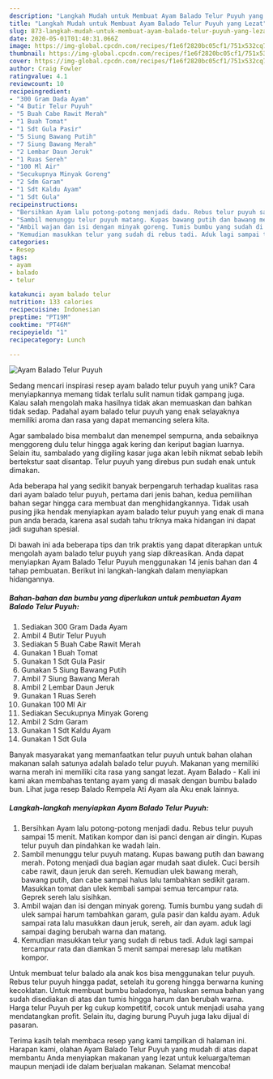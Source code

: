 ```yaml
---
description: "Langkah Mudah untuk Membuat Ayam Balado Telur Puyuh yang Lezat"
title: "Langkah Mudah untuk Membuat Ayam Balado Telur Puyuh yang Lezat"
slug: 873-langkah-mudah-untuk-membuat-ayam-balado-telur-puyuh-yang-lezat
date: 2020-05-01T01:40:31.066Z
image: https://img-global.cpcdn.com/recipes/f1e6f2820bc05cf1/751x532cq70/ayam-balado-telur-puyuh-foto-resep-utama.jpg
thumbnail: https://img-global.cpcdn.com/recipes/f1e6f2820bc05cf1/751x532cq70/ayam-balado-telur-puyuh-foto-resep-utama.jpg
cover: https://img-global.cpcdn.com/recipes/f1e6f2820bc05cf1/751x532cq70/ayam-balado-telur-puyuh-foto-resep-utama.jpg
author: Craig Fowler
ratingvalue: 4.1
reviewcount: 10
recipeingredient:
- "300 Gram Dada Ayam"
- "4 Butir Telur Puyuh"
- "5 Buah Cabe Rawit Merah"
- "1 Buah Tomat"
- "1 Sdt Gula Pasir"
- "5 Siung Bawang Putih"
- "7 Siung Bawang Merah"
- "2 Lembar Daun Jeruk"
- "1 Ruas Sereh"
- "100 Ml Air"
- "Secukupnya Minyak Goreng"
- "2 Sdm Garam"
- "1 Sdt Kaldu Ayam"
- "1 Sdt Gula"
recipeinstructions:
- "Bersihkan Ayam lalu potong-potong menjadi dadu. Rebus telur puyuh sampai 15 menit. Matikan kompor dan isi panci dengan air dingin. Kupas telur puyuh dan pindahkan ke wadah lain."
- "Sambil menunggu telur puyuh matang. Kupas bawang putih dan bawang merah. Potong menjadi dua bagian agar mudah saat diulek. Cuci bersih cabe rawit, daun jeruk dan sereh. Kemudian ulek bawang merah, bawang putih, dan cabe sampai halus lalu tambahkan sedikit garam. Masukkan tomat dan ulek kembali sampai semua tercampur rata. Geprek sereh lalu sisihkan."
- "Ambil wajan dan isi dengan minyak goreng. Tumis bumbu yang sudah di ulek sampai harum tambahkan garam, gula pasir dan kaldu ayam. Aduk sampai rata lalu masukkan daun jeruk, sereh, air dan ayam. aduk lagi sampai daging berubah warna dan matang."
- "Kemudian masukkan telur yang sudah di rebus tadi. Aduk lagi sampai tercampur rata dan diamkan 5 menit sampai meresap lalu matikan kompor."
categories:
- Resep
tags:
- ayam
- balado
- telur

katakunci: ayam balado telur 
nutrition: 133 calories
recipecuisine: Indonesian
preptime: "PT19M"
cooktime: "PT46M"
recipeyield: "1"
recipecategory: Lunch

---
```



![Ayam Balado Telur Puyuh](https://img-global.cpcdn.com/recipes/f1e6f2820bc05cf1/751x532cq70/ayam-balado-telur-puyuh-foto-resep-utama.jpg)

Sedang mencari inspirasi resep ayam balado telur puyuh yang unik? Cara menyiapkannya memang tidak terlalu sulit namun tidak gampang juga. Kalau salah mengolah maka hasilnya tidak akan memuaskan dan bahkan tidak sedap. Padahal ayam balado telur puyuh yang enak selayaknya memiliki aroma dan rasa yang dapat memancing selera kita.

Agar sambalado bisa membalut dan menempel sempurna, anda sebaiknya menggoreng dulu telur hingga agak kering dan keriput bagian luarnya. Selain itu, sambalado yang digiling kasar juga akan lebih nikmat sebab lebih bertekstur saat disantap. Telur puyuh yang direbus pun sudah enak untuk dimakan.

Ada beberapa hal yang sedikit banyak berpengaruh terhadap kualitas rasa dari ayam balado telur puyuh, pertama dari jenis bahan, kedua pemilihan bahan segar hingga cara membuat dan menghidangkannya. Tidak usah pusing jika hendak menyiapkan ayam balado telur puyuh yang enak di mana pun anda berada, karena asal sudah tahu triknya maka hidangan ini dapat jadi suguhan spesial.


Di bawah ini ada beberapa tips dan trik praktis yang dapat diterapkan untuk mengolah ayam balado telur puyuh yang siap dikreasikan. Anda dapat menyiapkan Ayam Balado Telur Puyuh menggunakan 14 jenis bahan dan 4 tahap pembuatan. Berikut ini langkah-langkah dalam menyiapkan hidangannya.

<!--inarticleads1-->

##### Bahan-bahan dan bumbu yang diperlukan untuk pembuatan Ayam Balado Telur Puyuh:

1. Sediakan 300 Gram Dada Ayam
1. Ambil 4 Butir Telur Puyuh
1. Sediakan 5 Buah Cabe Rawit Merah
1. Gunakan 1 Buah Tomat
1. Gunakan 1 Sdt Gula Pasir
1. Gunakan 5 Siung Bawang Putih
1. Ambil 7 Siung Bawang Merah
1. Ambil 2 Lembar Daun Jeruk
1. Gunakan 1 Ruas Sereh
1. Gunakan 100 Ml Air
1. Sediakan Secukupnya Minyak Goreng
1. Ambil 2 Sdm Garam
1. Gunakan 1 Sdt Kaldu Ayam
1. Gunakan 1 Sdt Gula


Banyak masyarakat yang memanfaatkan telur puyuh untuk bahan olahan makanan salah satunya adalah balado telur puyuh. Makanan yang memiliki warna merah ini memiliki cita rasa yang sangat lezat. Ayam Balado - Kali ini kami akan membahas tentang ayam yang di masak dengan bumbu balado bun. Lihat juga resep Balado Rempela Ati Ayam ala Aku enak lainnya. 

<!--inarticleads2-->

##### Langkah-langkah menyiapkan Ayam Balado Telur Puyuh:

1. Bersihkan Ayam lalu potong-potong menjadi dadu. Rebus telur puyuh sampai 15 menit. Matikan kompor dan isi panci dengan air dingin. Kupas telur puyuh dan pindahkan ke wadah lain.
1. Sambil menunggu telur puyuh matang. Kupas bawang putih dan bawang merah. Potong menjadi dua bagian agar mudah saat diulek. Cuci bersih cabe rawit, daun jeruk dan sereh. Kemudian ulek bawang merah, bawang putih, dan cabe sampai halus lalu tambahkan sedikit garam. Masukkan tomat dan ulek kembali sampai semua tercampur rata. Geprek sereh lalu sisihkan.
1. Ambil wajan dan isi dengan minyak goreng. Tumis bumbu yang sudah di ulek sampai harum tambahkan garam, gula pasir dan kaldu ayam. Aduk sampai rata lalu masukkan daun jeruk, sereh, air dan ayam. aduk lagi sampai daging berubah warna dan matang.
1. Kemudian masukkan telur yang sudah di rebus tadi. Aduk lagi sampai tercampur rata dan diamkan 5 menit sampai meresap lalu matikan kompor.


Untuk membuat telur balado ala anak kos bisa menggunakan telur puyuh. Rebus telur puyuh hingga padat, setelah itu goreng hingga berwarna kuning kecoklatan. Untuk membuat bumbu baladonya, haluskan semua bahan yang sudah disediakan di atas dan tumis hingga harum dan berubah warna. Harga telur Puyuh per kg cukup kompetitif, cocok untuk menjadi usaha yang mendatangkan profit. Selain itu, daging burung Puyuh juga laku dijual di pasaran. 

Terima kasih telah membaca resep yang kami tampilkan di halaman ini. Harapan kami, olahan Ayam Balado Telur Puyuh yang mudah di atas dapat membantu Anda menyiapkan makanan yang lezat untuk keluarga/teman maupun menjadi ide dalam berjualan makanan. Selamat mencoba!
